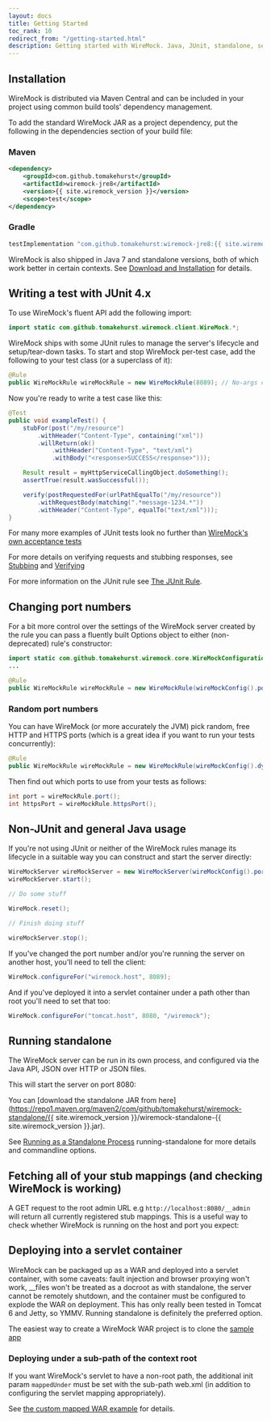 ```yaml
---
layout: docs
title: Getting Started
toc_rank: 10
redirect_from: "/getting-started.html"
description: Getting started with WireMock. Java, JUnit, standalone, servlet container.
---
```


## Installation

WireMock is distributed via Maven Central and can be included in your project using common build tools' dependency management.

To add the standard WireMock JAR as a project dependency, put the following in the dependencies section of your build file:

### Maven

```xml
<dependency>
    <groupId>com.github.tomakehurst</groupId>
    <artifactId>wiremock-jre8</artifactId>
    <version>{{ site.wiremock_version }}</version>
    <scope>test</scope>
</dependency>
```

### Gradle

```groovy
testImplementation "com.github.tomakehurst:wiremock-jre8:{{ site.wiremock_version }}"
```

WireMock is also shipped in Java 7 and standalone versions, both of which work better in certain contexts.
See [Download and Installation](/docs/download-and-installation/) for details.

## Writing a test with JUnit 4.x

To use WireMock's fluent API add the following import:

```java
import static com.github.tomakehurst.wiremock.client.WireMock.*;
```

WireMock ships with some JUnit rules to manage the server's lifecycle
and setup/tear-down tasks. To start and stop WireMock per-test case, add
the following to your test class (or a superclass of it):

```java
@Rule
public WireMockRule wireMockRule = new WireMockRule(8089); // No-args constructor defaults to port 8080
```

Now you're ready to write a test case like this:

```java
@Test
public void exampleTest() {
    stubFor(post("/my/resource")
        .withHeader("Content-Type", containing("xml"))
        .willReturn(ok()
            .withHeader("Content-Type", "text/xml")
            .withBody("<response>SUCCESS</response>")));

    Result result = myHttpServiceCallingObject.doSomething();
    assertTrue(result.wasSuccessful());

    verify(postRequestedFor(urlPathEqualTo("/my/resource"))
        .withRequestBody(matching(".*message-1234.*"))
        .withHeader("Content-Type", equalTo("text/xml")));
}
```

For many more examples of JUnit tests look no further than [WireMock's
own acceptance
tests](https://github.com/tomakehurst/wiremock/tree/master/src/test/java/com/github/tomakehurst/wiremock)

For more details on verifying requests and stubbing responses, see [Stubbing](/docs/stubbing) and [Verifying](/docs/verifying/)

For more information on the JUnit rule see [The JUnit Rule](/docs/junit-rule/).

## Changing port numbers

For a bit more control over the settings of the WireMock server created
by the rule you can pass a fluently built Options object to either
(non-deprecated) rule's constructor:

```java
import static com.github.tomakehurst.wiremock.core.WireMockConfiguration.wireMockConfig;
...

@Rule
public WireMockRule wireMockRule = new WireMockRule(wireMockConfig().port(8089).httpsPort(8443));
```

### Random port numbers

You can have WireMock (or more accurately the JVM) pick random, free
HTTP and HTTPS ports (which is a great idea if you want to run your
tests concurrently):

```java
@Rule
public WireMockRule wireMockRule = new WireMockRule(wireMockConfig().dynamicPort().dynamicHttpsPort());
```

Then find out which ports to use from your tests as follows:

```java
int port = wireMockRule.port();
int httpsPort = wireMockRule.httpsPort();
```

## Non-JUnit and general Java usage

If you're not using JUnit or neither of the WireMock rules manage its
lifecycle in a suitable way you can construct and start the server
directly:

```java
WireMockServer wireMockServer = new WireMockServer(wireMockConfig().port(8089)); //No-args constructor will start on port 8080, no HTTPS
wireMockServer.start();

// Do some stuff

WireMock.reset();

// Finish doing stuff

wireMockServer.stop();
```

If you've changed the port number and/or you're running the server on
another host, you'll need to tell the client:

```java
WireMock.configureFor("wiremock.host", 8089);
```

And if you've deployed it into a servlet container under a path other
than root you'll need to set that too:

```java
WireMock.configureFor("tomcat.host", 8080, "/wiremock");
```

## Running standalone

The WireMock server can be run in its own process, and configured via
the Java API, JSON over HTTP or JSON files.

This will start the server on port 8080:

You can [download the standalone JAR from
here](https://repo1.maven.org/maven2/com/github/tomakehurst/wiremock-standalone/{{ site.wiremock_version }}/wiremock-standalone-{{ site.wiremock_version }}.jar).

See [Running as a Standalone Process](/docs/running-standalone/) running-standalone for more details and commandline options.

Fetching all of your stub mappings (and checking WireMock is working)
---------------------------------------------------------------------

A GET request to the root admin URL e.g `http://localhost:8080/__admin`
will return all currently registered stub mappings. This is a useful way
to check whether WireMock is running on the host and port you expect:

## Deploying into a servlet container

WireMock can be packaged up as a WAR and deployed into a servlet
container, with some caveats: fault injection and browser proxying won't
work, \_\_files won't be treated as a docroot as with standalone, the
server cannot be remotely shutdown, and the container must be configured
to explode the WAR on deployment. This has only really been tested in
Tomcat 6 and Jetty, so YMMV. Running standalone is definitely the
preferred option.

The easiest way to create a WireMock WAR project is to clone the [sample
app](https://github.com/tomakehurst/wiremock/tree/master/sample-war)

### Deploying under a sub-path of the context root

If you want WireMock's servlet to have a non-root path, the additional
init param `mappedUnder` must be set with the sub-path web.xml (in
addition to configuring the servlet mapping appropriately).

See [the custom mapped WAR
example](https://github.com/tomakehurst/wiremock/blob/master/sample-war/src/main/webappCustomMapping/WEB-INF/web.xml)
for details.
